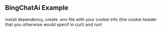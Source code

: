 ## BingChatAi Example

install dependency, create .env file with your cookie info (the cookie header that you otherwise would specif in curl) and run!